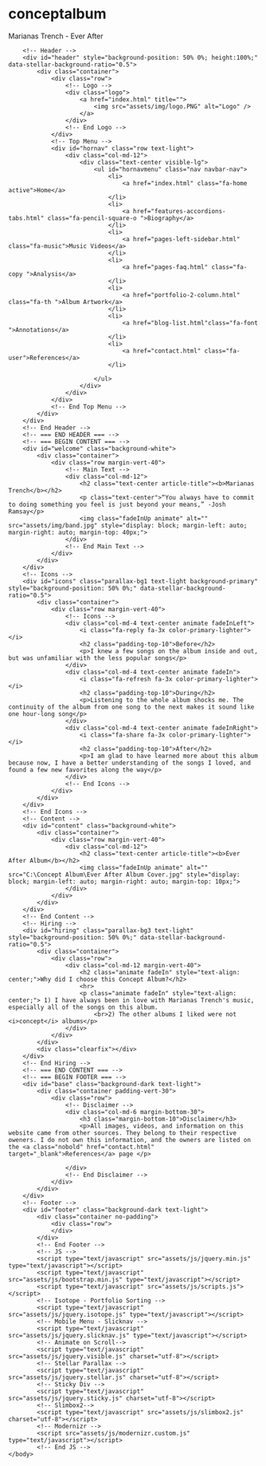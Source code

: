 # conceptalbum
Marianas Trench - Ever After
<!-- === BEGIN HEADER === -->
<!DOCTYPE html>
<!--[if IE 8]> <html lang="en" class="ie8"> <![endif]-->
<!--[if IE 9]> <html lang="en" class="ie9"> <![endif]-->
<!--[if !IE]><!-->
<html lang="en">
    <!--<![endif]-->
    <head>
        <!-- Title -->
        <title>Concept Album</title>
        <!-- Meta -->
        <meta http-equiv="content-type" content="text/html; charset=utf-8" />
        <meta name="description" content="">
        <meta name="author" content="">
        <meta name="viewport" content="width=device-width, initial-scale=1, maximum-scale=1" />
        <!-- Favicon -->
        <link href="favicon.ico" rel="shortcut icon">
        <!-- Bootstrap Core CSS -->
        <link rel="stylesheet" href="assets/css/bootstrap.css" rel="stylesheet">
        <!-- Template CSS -->
        <link rel="stylesheet" href="assets/css/animate.css" rel="stylesheet">
        <link rel="stylesheet" href="assets/css/font-awesome.css" rel="stylesheet">
        <link rel="stylesheet" href="assets/css/nexus.css" rel="stylesheet">
        <link rel="stylesheet" href="assets/css/responsive.css" rel="stylesheet">
        <link rel="stylesheet" href="assets/css/custom.css" rel="stylesheet">
        <!--<link rel="stylesheet" href="assets/css/style.css" rel="stylesheet">-->
        <!-- Google Fonts-->
        <link href="http://fonts.googleapis.com/css?family=Raleway:100,300,400" type="text/css" rel="stylesheet">
        <link href="http://fonts.googleapis.com/css?family=Roboto:400,300" type="text/css" rel="stylesheet">
    </head>
    <body>
       
        <!-- Header -->
        <div id="header" style="background-position: 50% 0%; height:100%;" data-stellar-background-ratio="0.5">
            <div class="container">
                <div class="row">
                    <!-- Logo -->
                    <div class="logo">
                        <a href="index.html" title="">
                            <img src="assets/img/logo.PNG" alt="Logo" />
                        </a>
                    </div>
                    <!-- End Logo -->
                </div>
                <!-- Top Menu -->
                <div id="hornav" class="row text-light">
                    <div class="col-md-12">
                        <div class="text-center visible-lg">
                            <ul id="hornavmenu" class="nav navbar-nav">
                                <li>
                                    <a href="index.html" class="fa-home active">Home</a>
                                </li>
                                <li>
                                    <a href="features-accordions-tabs.html" class="fa-pencil-square-o ">Biography</a>
                                </li>
                                <li>
                                    <a href="pages-left-sidebar.html" class="fa-music">Music Videos</a>
                                </li>
                                <li>
                                    <a href="pages-faq.html" class="fa-copy ">Analysis</a>
                                </li>
                                <li>
                                    <a href="portfolio-2-column.html" class="fa-th ">Album Artwork</a>
                                </li>
                                <li>
                                    <a href="blog-list.html"class="fa-font ">Annotations</a>
                                </li>
                                <li>
                                    <a href="contact.html" class="fa-user">References</a>
                                </li>

                            </ul>
                        </div>
                    </div>
                </div>
                <!-- End Top Menu -->
            </div>
        </div>
        <!-- End Header -->
        <!-- === END HEADER === -->
        <!-- === BEGIN CONTENT === -->
        <div id="welcome" class="background-white">
            <div class="container">
                <div class="row margin-vert-40">
                    <!-- Main Text -->
                    <div class="col-md-12">
                        <h2 class="text-center article-title"><b>Marianas Trench</b></h2>
                        <p class="text-center">“You always have to commit to doing something you feel is just beyond your means,” -Josh Ramsay</p>
                        <img class="fadeInUp animate" alt="" src="assets/img/band.jpg" style="display: block; margin-left: auto; margin-right: auto; margin-top: 40px;">
                    </div>
                    <!-- End Main Text -->
                </div>
            </div>
        </div>
        <!-- Icons -->
        <div id="icons" class="parallax-bg1 text-light background-primary" style="background-position: 50% 0%;" data-stellar-background-ratio="0.5">
            <div class="container">
                <div class="row margin-vert-40">
                    <!-- Icons -->
                    <div class="col-md-4 text-center animate fadeInLeft">
                        <i class="fa-reply fa-3x color-primary-lighter"></i>
                        <h2 class="padding-top-10">Before</h2>
                        <p>I knew a few songs on the album inside and out, but was unfamiliar with the less popular songs</p>
                    </div>
                    <div class="col-md-4 text-center animate fadeIn">
                        <i class="fa-refresh fa-3x color-primary-lighter"></i>
                        <h2 class="padding-top-10">During</h2>
                        <p>Listening to the whole album shocks me. The continuity of the album from one song to the next makes it sound like one hour-long song</p>
                    </div>
                    <div class="col-md-4 text-center animate fadeInRight">
                        <i class="fa-share fa-3x color-primary-lighter"></i>
                        <h2 class="padding-top-10">After</h2>
                        <p>I am glad to have learned more about this album because now, I have a better understanding of the songs I loved, and found a few new favorites along the way</p>
                    </div>
                    <!-- End Icons -->
                </div>
            </div>
        </div>
        <!-- End Icons -->
        <!-- Content -->
        <div id="content" class="background-white">
            <div class="container">
                <div class="row margin-vert-40">
                    <div class="col-md-12">
                        <h2 class="text-center article-title"><b>Ever After Album</b></h2>
                        <img class="fadeInUp animate" alt="" src="C:\Concept Album\Ever After Album Cover.jpg" style="display: block; margin-left: auto; margin-right: auto; margin-top: 10px;">
                    </div>
                </div>
            </div>
        </div>
        <!-- End Content -->
        <!-- Hiring -->
        <div id="hiring" class="parallax-bg3 text-light" style="background-position: 50% 0%;" data-stellar-background-ratio="0.5">
            <div class="container">
                <div class="row">
                    <div class="col-md-12 margin-vert-40">
                        <h2 class="animate fadeIn" style="text-align: center;">Why did I choose this Concept Album?</h2>
                        <hr>
                        <p class="animate fadeIn" style="text-align: center;"> 1) I have always been in love with Marianas Trench's music, especially all of the songs on this album.
                            <br>2) The other albums I liked were not <i>concept</i> albums</p>
                    </div>
                </div>
            </div>
            <div class="clearfix"></div>
        </div>
        <!-- End Hiring -->
        <!-- === END CONTENT === -->
        <!-- === BEGIN FOOTER === -->
        <div id="base" class="background-dark text-light">
            <div class="container padding-vert-30">
                <div class="row">
                    <!-- Disclaimer -->
                    <div class="col-md-6 margin-bottom-30">
                        <h3 class="margin-bottom-10">Disclaimer</h3>
                        <p>All images, videos, and information on this website came from other sources. They belong to their respective oweners. I do not own this information, and the owners are listed on the <a class="nobold" href="contact.html" target="_blank">References</a> page </p>

                    </div>
                    <!-- End Disclaimer -->
                </div>
            </div>
        </div>
        <!-- Footer -->
        <div id="footer" class="background-dark text-light">
            <div class="container no-padding">
                <div class="row">
                </div>
            </div>
            <!-- End Footer -->
            <!-- JS -->
            <script type="text/javascript" src="assets/js/jquery.min.js" type="text/javascript"></script>
            <script type="text/javascript" src="assets/js/bootstrap.min.js" type="text/javascript"></script>
            <script type="text/javascript" src="assets/js/scripts.js"></script>
            <!-- Isotope - Portfolio Sorting -->
            <script type="text/javascript" src="assets/js/jquery.isotope.js" type="text/javascript"></script>
            <!-- Mobile Menu - Slicknav -->
            <script type="text/javascript" src="assets/js/jquery.slicknav.js" type="text/javascript"></script>
            <!-- Animate on Scroll-->
            <script type="text/javascript" src="assets/js/jquery.visible.js" charset="utf-8"></script>
            <!-- Stellar Parallax -->
            <script type="text/javascript" src="assets/js/jquery.stellar.js" charset="utf-8"></script>
            <!-- Sticky Div -->
            <script type="text/javascript" src="assets/js/jquery.sticky.js" charset="utf-8"></script>
            <!-- Slimbox2-->
            <script type="text/javascript" src="assets/js/slimbox2.js" charset="utf-8"></script>
            <!-- Modernizr -->
            <script src="assets/js/modernizr.custom.js" type="text/javascript"></script>
            <!-- End JS -->
    </body>
</html>
<!-- === END FOOTER === -->

